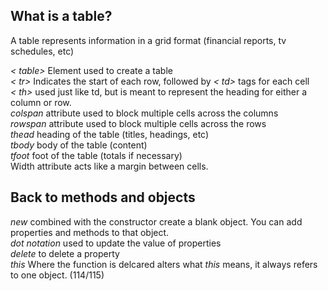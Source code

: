 ## What is a table?
A table represents information in a grid format (financial reports, tv schedules, etc)  

_< table>_ Element used to create a table  
_< tr>_ Indicates the start of each row, followed by _< td>_ tags for each cell  
_< th>_ used just like td, but is meant to represent the heading for either a column or row.  
_colspan_ attribute used to block multiple cells across the columns  
_rowspan_ attribute used to block multiple cells across the rows  
_thead_ heading of the table (titles, headings, etc)  
_tbody_ body of the table (content)  
_tfoot_ foot of the table  (totals if necessary)  
Width attribute acts like a margin between cells.  

## Back to methods and objects  
_new_ combined with the constructor create a blank object. You can add properties and methods to that object.  
_dot notation_ used to update the value of properties  
_delete_ to delete a property  
_this_ Where the function is delcared alters what *this* means, it always refers to one object. (114/115)  

